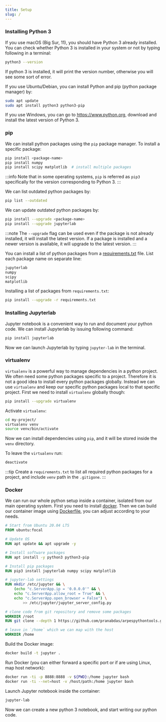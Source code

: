 ```yaml
---
title: Setup
slug: /
---
```

### Installing Python 3
If you use macOS (Big Sur, 11), you should have Python 3 already installed. You
can check whether Python 3 is installed in your system or not by typing
following in a terminal:
```bash
python3 --version
```
If python 3 is installed, it will print the version number, otherwise you will
see some sort of error.

If you use Ubuntu/Debian, you can install Python and pip (python package
manager) by:
```bash
sudo apt update
sudo apt install python3 python3-pip
```

If you use Windows, you can go to <https://www.python.org>, download and
install the latest version of Python 3.

### pip
We can install python packages using the `pip` package manager. To install a
specific package:
```bash
pip install <package-name>
pip install numpy
pip install scipy matplotlib  # install multiple packages
```

:::info
Note that in some operating systems, `pip` is referred as `pip3` specifically
for the version corresponding to Python 3.
:::


We can list outdated python packages by:
```bash
pip list --outdated
```

We can update outdated python packages by:
```bash
pip install --upgrade <package-name>
pip install --upgrade jupyterlab
```
:::note
The `--upgrade` flag can be used even if the package is not already installed,
it will install the latest version. If a package is installed and a newer
version is available, it will upgrade to the latest version.
:::

You can install a list of python packages from a [requirements.txt](
https://github.com/pranabdas/python-tutorial/blob/master/requirements.txt) file.
List each package name on separate line:
```python title="requirements.txt"
jupyterlab
numpy
scipy
matplotlib
```

Installing a list of packages from `requirements.txt`:
```bash
pip install --upgrade -r requirements.txt
```

### Installing Jupyterlab
Jupyter notebook is a convenient way to run and document your python code. We
can install Jupyterlab by issuing following command:
```bash
pip install jupyterlab
```

Now we can launch Jupyterlab by typing `jupyter-lab` in the terminal.


### virtualenv
`virtualenv` is a powerful way to manage dependencies in a python project. We
often need some python packages specific to a project. Therefore it is not a
good idea to install every python packages globally. Instead we can use
`virtualenv` and keep our specific python packages local to that specific
project. First we need to install `virtualenv` globally though:
```bash
pip install --upgrade virtualenv
```

Activate `virtualenv`:
```bash
cd my-project/
virtualenv venv
source venv/bin/activate
```

Now we can install dependencies using `pip`, and it will be stored inside the
`venv` directory.

To leave the `virtualenv` run:
```bash
deactivate
```

:::tip
Create a `requirements.txt` to list all required python packages for a project,
and include `venv` path in the `.gitigone`.
:::

### Docker
We can run our whole python setup inside a container, isolated from our main
operating system. First you need to install [docker](
https://docs.docker.com/get-docker/). Then we can build our container image
using [Dockerfile](
https://github.com/pranabdas/python-tutorial/blob/master/Dockerfile), you can
adjust according to your needs.
```dockerfile title="Dockerfile"
# Start from Ubuntu 20.04 LTS
FROM ubuntu:focal

# Update OS
RUN apt update && apt upgrade -y

# Install software packages
RUN apt install -y python3 python3-pip

# Install pip packages
RUN pip3 install jupyterlab numpy scipy matplotlib

# jupyter-lab settings
RUN mkdir /etc/jupyter && \
    (echo "c.ServerApp.ip = '0.0.0.0'" && \
    echo "c.ServerApp.allow_root = True" && \
    echo "c.ServerApp.open_browser = False") \
        >> /etc/jupyter/jupyter_server_config.py

# clone code from git repository and remove some packages
WORKDIR /root
RUN git clone --depth 1 https://github.com/pranabdas/arpespythontools.git

# leave in `/home` which we can map with the host
WORKDIR /home
```

Build the Docker image:
```bash
docker build -t jupyter .
```

Run Docker (you can either forward a specific port or if are using Linux, map
host network):
```bash
docker run -ti -p 8888:8888 -v ${PWD}:/home jupyter bash
docker run -ti --net=host -v /host/path:/home jupyter bash
```

Launch Jupyter notebook inside the container:
```bash
jupyter-lab
```

Now we can create a new python 3 notebook, and start writing our python code.
